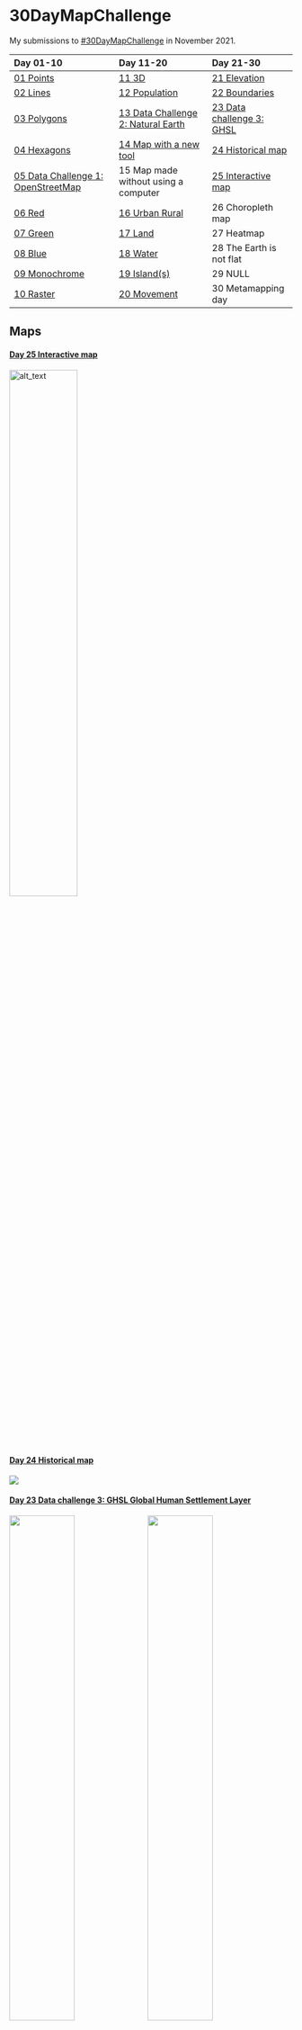# 30DayMapChallenge

My submissions to [#30DayMapChallenge](https://github.com/tjukanovt/30DayMapChallenge) in November 2021. 

| Day 01-10 | Day 11-20 | Day 21-30 |
| :--- | :--- | :--- |
| [01 Points](https://github.com/leeolney3/30DayMapChallenge/tree/main/01_points) | [11 3D](https://github.com/leeolney3/30DayMapChallenge/tree/main/11_3D) | [21 Elevation](https://github.com/leeolney3/30DayMapChallenge/tree/main/21_elevation) |
| [02 Lines](https://github.com/leeolney3/30DayMapChallenge/tree/main/02_lines) | [12 Population](https://github.com/leeolney3/30DayMapChallenge/tree/main/12_population) | [22 Boundaries](https://github.com/leeolney3/30DayMapChallenge/tree/main/22_boundaries) |
| [03 Polygons](https://github.com/leeolney3/30DayMapChallenge/tree/main/03_polygons) | [13 Data Challenge 2: Natural Earth](https://github.com/leeolney3/30DayMapChallenge/tree/main/13_ne) | [23 Data challenge 3: GHSL](https://github.com/leeolney3/30DayMapChallenge/tree/main/23_ghsl) | 
| [04 Hexagons](https://github.com/leeolney3/30DayMapChallenge/tree/main/04_hexagons) | [14 Map with a new tool](https://github.com/leeolney3/30DayMapChallenge/tree/main/14_new_tool) | [24 Historical map](https://github.com/leeolney3/30DayMapChallenge/tree/main/24_historical) |
| [05 Data Challenge 1: OpenStreetMap](https://github.com/leeolney3/30DayMapChallenge/tree/main/05_OSM) | 15 Map made without using a computer | [25 Interactive map](https://github.com/leeolney3/30DayMapChallenge/tree/main/25_interactive) |
| [06 Red](https://github.com/leeolney3/30DayMapChallenge/tree/main/06_red) | [16 Urban Rural](https://github.com/leeolney3/30DayMapChallenge/tree/main/16_urban_rural) | 26 Choropleth map |
| [07 Green](https://github.com/leeolney3/30DayMapChallenge/tree/main/07_green) | [17 Land](https://github.com/leeolney3/30DayMapChallenge/tree/main/17_land) | 27 Heatmap |
| [08 Blue](https://github.com/leeolney3/30DayMapChallenge/tree/main/08_blue) | [18 Water](https://github.com/leeolney3/30DayMapChallenge/tree/main/18_water) | 28 The Earth is not flat |
| [09 Monochrome](https://github.com/leeolney3/30DayMapChallenge/tree/main/09_monochrome) | [19 Island(s)](https://github.com/leeolney3/30DayMapChallenge/tree/main/19_islands) | 29 NULL |
| [10 Raster](https://github.com/leeolney3/30DayMapChallenge/tree/main/10_raster) | [20 Movement](https://github.com/leeolney3/30DayMapChallenge/tree/main/20_movement) | 30 Metamapping day |

## Maps
#### [Day 25 Interactive map](https://github.com/leeolney3/30DayMapChallenge/tree/main/25_interactive)
[<img alt="alt_text" width="49%" src="https://github.com/leeolney3/30DayMapChallenge/blob/main/25_interactive/screenshots/25_interactive_sc1.png" />](https://rpubs.com/leeolney3/day25)

#### [Day 24 Historical map](https://github.com/leeolney3/30DayMapChallenge/tree/main/24_historical)
<img src="https://github.com/leeolney3/30DayMapChallenge/blob/main/24_historical/24_historical.png">

#### [Day 23 Data challenge 3: GHSL Global Human Settlement Layer](https://github.com/leeolney3/30DayMapChallenge/tree/main/23_ghsl)
<img src="https://github.com/leeolney3/30DayMapChallenge/blob/main/23_ghsl/23_ghsl_p1.png" width="48%"> <img src="https://github.com/leeolney3/30DayMapChallenge/blob/main/23_ghsl/23_ghsl_p2.png" width="48%">

#### [Day 22 Boundaries](https://github.com/leeolney3/30DayMapChallenge/tree/main/22_boundaries)
<img src="https://github.com/leeolney3/30DayMapChallenge/blob/main/22_boundaries/22_boundaries_p1.png">

#### [Day 21 Elevation - Glacier National Park](https://github.com/leeolney3/30DayMapChallenge/tree/main/21_elevation)
<img src="https://github.com/leeolney3/30DayMapChallenge/blob/main/21_elevation/21_elevation.png">

#### [Day 20 Movement](https://github.com/leeolney3/30DayMapChallenge/tree/main/20_movement)
<img src="https://github.com/leeolney3/30DayMapChallenge/blob/main/20_movement/20_movement.png">

#### [Day 19 Island(s)](https://github.com/leeolney3/30DayMapChallenge/tree/main/19_islands)
<img src="https://github.com/leeolney3/30DayMapChallenge/blob/main/19_islands/19_islands.png">

#### [Day 18 Water](https://github.com/leeolney3/30DayMapChallenge/tree/main/18_water)
<img src="https://github.com/leeolney3/30DayMapChallenge/blob/main/18_water/18_water.png">

#### [Day 17 Land](https://github.com/leeolney3/30DayMapChallenge/tree/main/17_land)
<img src="https://github.com/leeolney3/30DayMapChallenge/blob/main/17_land/17_land.png">

#### [Day 16 Urban/rural](https://github.com/leeolney3/30DayMapChallenge/tree/main/16_urban_rural)
<img src="https://github.com/leeolney3/30DayMapChallenge/blob/main/16_urban_rural/16_urban.png">

#### [Day 14 Map with a new tool (QGIS](https://github.com/leeolney3/30DayMapChallenge/tree/main/14_new_tool)
<img src="https://github.com/leeolney3/30DayMapChallenge/blob/main/14_new_tool/14_tool_cropped.png">

#### [Day 13 Data challenge 2: Natural Earth](https://github.com/leeolney3/30DayMapChallenge/tree/main/13_ne)
<img src="https://github.com/leeolney3/30DayMapChallenge/blob/main/13_ne/13_ne.png">

#### [Day 12 Population](https://github.com/leeolney3/30DayMapChallenge/tree/main/12_population)
<img src="https://github.com/leeolney3/30DayMapChallenge/blob/main/12_population/population.png">

#### [Day 11 3D](https://github.com/leeolney3/30DayMapChallenge/tree/main/11_3D)
<img src="https://github.com/leeolney3/30DayMapChallenge/blob/main/11_3D/11_3D.png">

#### [Day 10 Raster](https://github.com/leeolney3/30DayMapChallenge/tree/main/10_raster)
<img src="https://github.com/leeolney3/30DayMapChallenge/blob/main/10_raster/10_raster.png">

#### [Day 09 Monochrome](https://github.com/leeolney3/30DayMapChallenge/tree/main/09_monochrome)
<img src="https://github.com/leeolney3/30DayMapChallenge/blob/main/09_monochrome/09_monochrome.png">

#### [Day 08 Blue](https://github.com/leeolney3/30DayMapChallenge/tree/main/08_blue)
<img src="https://github.com/leeolney3/30DayMapChallenge/blob/main/08_blue/08_blue.png">

#### [Day 07 Green](https://github.com/leeolney3/30DayMapChallenge/tree/main/07_green)
<img src="https://github.com/leeolney3/30DayMapChallenge/blob/main/07_green/07_green_1.png">

#### [Day 06 Red](https://github.com/leeolney3/30DayMapChallenge/tree/main/06_red)
<img src="https://github.com/leeolney3/30DayMapChallenge/blob/main/06_red/06_red.png">

#### [Day 05 Data challenge 1: OpenStreetMap](https://github.com/leeolney3/30DayMapChallenge/tree/main/05_OSM)
<img src="https://github.com/leeolney3/30DayMapChallenge/blob/main/05_OSM/05_OSM.png">

#### [Day 04 Hexagons](https://github.com/leeolney3/30DayMapChallenge/tree/main/04_hexagons)
<img src="https://github.com/leeolney3/30DayMapChallenge/blob/main/04_hexagons/04_hexagons.png">

#### [Day 03 Polygons](https://github.com/leeolney3/30DayMapChallenge/tree/main/03_polygons)
<img src="https://github.com/leeolney3/30DayMapChallenge/blob/main/03_polygons/03_polygons.png">

#### [Day 02 Lines](https://github.com/leeolney3/30DayMapChallenge/tree/main/02_lines)
<img src="https://github.com/leeolney3/30DayMapChallenge/blob/main/02_lines/02_lines.png">

#### [Day 01 Points](https://github.com/leeolney3/30DayMapChallenge/tree/main/01_points)
<img src="https://github.com/leeolney3/30DayMapChallenge/blob/main/01_points/01_points.png">
